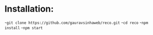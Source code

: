 # Installation:
-`git clone https://github.com/gauravsinhaweb/reco.git`
-`cd reco`
-`npm install`
-`npm start`
